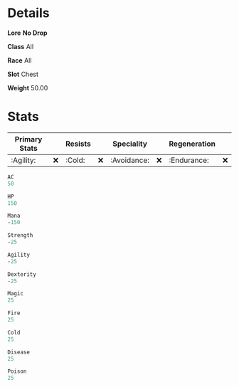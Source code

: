 <!-- TITLE: Huge Metal Hull -->
<!-- SUBTITLE: A giant metal shell from the Alchemical Behemoth underneath Xuolia -->

# Details
**Lore**
**No Drop**

**Class**
All

**Race**
All

**Slot**
Chest

**Weight**
50.00

# Stats
| Primary Stats |    | Resists |    |  Speciality  |    |  Regeneration |    |
|---|---|---|---|---|---|---|---|
|:Agility:|:x:|:Cold:|:x:|:Avoidance:|:x:|:Endurance:|:x:|    
```perl
AC
50

HP
150

Mana
-150

Strength
-25

Agility
-25

Dexterity
-25

Magic
25

Fire
25

Cold
25

Disease
25

Poison
25